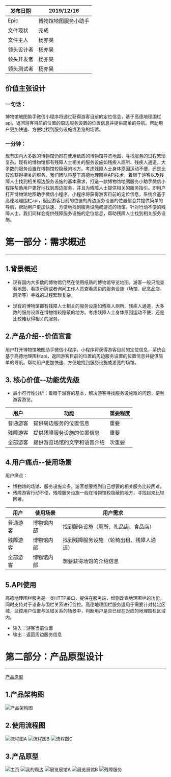 发布日期|2019/12/16
  ----  | ----    
Epic|博物馆地图服务小助手
文件现状	|完成
文件主人|杨亦昊
领头设计者|杨亦昊
领头开发者|杨亦昊
领头测试者|杨亦昊
## 价值主张设计
### 一句话：
博物馆地图助手微信小程序将通过获得游客目前的定位信息，基于高德地理围栏api，返回游客目前的位置的周边服务设置的位置信息并提供简单的导航。帮助用户更加快速、方便地找到服务设施或游览的场馆。
### 一分钟：
现有国内大多数的博物馆仍然在使用纸质的博物馆导览地图，寻找服务的过程繁琐复杂。现有的博物馆都有残障人士相关的服务设施如残疾人厕所、残疾人通道，大多数的服务设置在博物馆较隐蔽的地方。考虑残障人士身体原因运动不便，还是比较难获得相关的服务。我们团队将基于高德地理围栏API技术，着眼于游客以及残障人士找到相关周边服务设施的基本需求，打造一款博物馆地图服务小助手微信小程序帮助用户更好地找到周边服务，并且为残障人士提供相关的服务指引。即用户打开博物馆地图助手微信小程序，小程序将获得游客目前的定位信息，系统会基于高德地理围栏api，返回游客目前的位置的周边服务设置的位置信息并提供简单的导航，帮助用户更加快速、方便地找到服务设施或游览的场馆。针对行动不便的残障人士，我们同样会提供残障服务设施的定位信息，帮助残障人士找到相关服务设施。

# 第一部分：需求概述
***********
## 1.背景概述
* 现有国内大多数的博物馆仍然在使用纸质的博物馆导览地图，游客一般只能查看地图、看提示牌或者询问工作人员查看周边的服务设施（场馆、纪念品店、厕所等）寻找的过程繁琐复杂。

* 现有的博物馆都有残障人士相关的服务设施如残疾人厕所、残疾人通道，大多数的服务设置在博物馆较隐蔽的地方。考虑残障人士身体原因运动不便，还是比较难获得相关的服务。

## 2.产品介绍--价值宣言
用户打开博物馆地图助手微信小程序，小程序将获得游客目前的定位信息，系统会基于高德地理围栏api，返回游客目前的位置的周边服务设置的位置信息并提供简单的导航。帮助用户更加快速、方便地找到服务设施或游览的场馆。

## 3. 核心价值--功能优先级
* 最小可行性分析：着眼于游客的基本，解决游客寻找服务设施难的问题，便利游客游览。

 用户|功能|重要程度
  ----  | ----  |  ----  
普通游客|提供周边服务的位置信息|重要
残障游客|提供残障服务设施的位置信息|重要
全部游客|提供游览场馆的文字和语音介绍|次重要
## 4.用户痛点--使用场景
用户痛点：
* 博物馆的场馆、服务设施众多，游客想要找到自己想要的相关服务比较困难。      
* 残障游客行动不便，残障服务设施一般在博物馆较隐蔽的地方，寻找起来比较困难。

用户|使用场景|用户需求
  ----  | ----  |  ----  
普通游客  | 博物馆内部|    找到服务设施（厕所、礼品店、食品店）
残障游客 | 博物馆内部 |  找到残障服务设施  （轮椅出租、残障人通道）
全部游客| 博物馆内部 |  想要获得场馆的介绍信息  
## 5.API使用
高德地理围栏服务是一类HTTP接口，提供在服务端，增删改查地理围栏的功能，同时支持对于设备与围栏关系进行监控。高德地理围栏服务适用于需要针对特定区域，监控用户位置与区域关系的场景中，判断用户是否已经在对应的地理围栏区域内。
* 输入：游客当前位置
* 输出：返回周边服务信息
# 第二部分：产品原型设计
*********
[产品原型](http://baiyingv.gitee.io/api-museum-html)

## 1.产品架构图
![产品架构图](https://upload-images.jianshu.io/upload_images/9455351-e06450dd859d8619.png?imageMogr2/auto-orient/strip%7CimageView2/2/w/1240)

## 2.使用流程图
![流程图A](https://upload-images.jianshu.io/upload_images/9455351-5001bb96c7de742a.png?imageMogr2/auto-orient/strip%7CimageView2/2/w/1240)
![流程图B](https://upload-images.jianshu.io/upload_images/9455351-b68d5d42adbd09f6.png?imageMogr2/auto-orient/strip%7CimageView2/2/w/1240)
![流程图C](https://upload-images.jianshu.io/upload_images/9455351-4c990cafb6425b11.png?imageMogr2/auto-orient/strip%7CimageView2/2/w/1240)
## 3.产品原型
![主页](https://upload-images.jianshu.io/upload_images/9455351-709c3ee7cf749bc0.png?imageMogr2/auto-orient/strip%7CimageView2/2/w/1240)
![我的周边](https://upload-images.jianshu.io/upload_images/9455351-daeb83d9786b0111.png?imageMogr2/auto-orient/strip%7CimageView2/2/w/1240)
![展览展馆A](https://upload-images.jianshu.io/upload_images/9455351-b148294fbd6fd129.png?imageMogr2/auto-orient/strip%7CimageView2/2/w/1240)
![展览展馆B](https://upload-images.jianshu.io/upload_images/9455351-40b9418686a41361.png?imageMogr2/auto-orient/strip%7CimageView2/2/w/1240)
![残障服务](https://upload-images.jianshu.io/upload_images/9455351-5420bdbf6ab29ac4.png?imageMogr2/auto-orient/strip%7CimageView2/2/w/1240)


